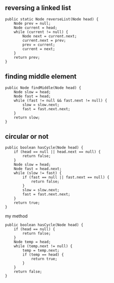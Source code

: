 ## reversing a linked list

    public static Node reverseList(Node head) {
        Node prev = null;
        Node current = head;
        while (current != null) {
            Node next = current.next;
            current.next = prev;
            prev = current;
            current = next;
        }
        return prev;
    }
    
## finding middle element

    public Node findMiddle(Node head) {
        Node slow = head;
        Node fast = head;
        while (fast != null && fast.next != null) {
            slow = slow.next;
            fast = fast.next.next;
        }
        return slow;
    }
    
## circular or not

    public boolean hasCycle(Node head) {
        if (head == null || head.next == null) {
            return false;
        }
        Node slow = head;
        Node fast = head.next;
        while (slow != fast) {
            if (fast == null || fast.next == null) {
                return false;
            }
            slow = slow.next;
            fast = fast.next.next;
        }
        return true;
    }
    
  my method
  
    public boolean hasCycle(Node head) {
        if (head == null) {
            return false;
        }
        Node temp = head;
        while (temp.next != null) {
            temp = temp.next;
            if (temp == head) {
                return true;
            }
        }
        return false;
    }

